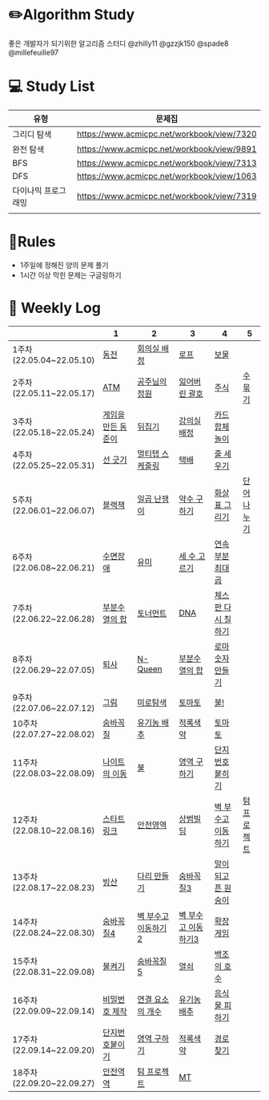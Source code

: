 # ✏️Algorithm Study

좋은 개발자가 되기위한 알고리즘 스터디
@zhilly11 @gzzjk150 @spade8 @millefeuille97


# 💻 Study List
|유형|문제집|
|---|---|
|그리디 탐색|https://www.acmicpc.net/workbook/view/7320||
|완전 탐색|https://www.acmicpc.net/workbook/view/9891||
|BFS|https://www.acmicpc.net/workbook/view/7313||
|DFS|https://www.acmicpc.net/workbook/view/1063||
|다이나믹 프로그래밍|https://www.acmicpc.net/workbook/view/7319||
||||



# 📖Rules
- 1주일에 정해진 양의 문제 풀기
- 1시간 이상 막힌 문제는 구글링하기



# 📅󠁡󠁦󠁬󠁯󠁧󠁿 Weekly Log
|                             | 1                                                  | 2                                              | 3                                                    | 4                                                  | 5                                              |
|-----------------------------|----------------------------------------------------|------------------------------------------------|------------------------------------------------------|----------------------------------------------------|------------------------------------------------|
| 1주차<br>(22.05.04~22.05.10)  | [동전](https://www.acmicpc.net/problem/11047)        | [회의실 배정](https://www.acmicpc.net/problem/1931) | [로프](https://www.acmicpc.net/problem/2217)           | [보물](https://www.acmicpc.net/problem/1026)         |
| 2주차<br>(22.05.11~22.05.17)  | [ATM](https://www.acmicpc.net/problem/11399)       | [공주님의 정원](https://www.acmicpc.net/problem/2457) | [잃어버린 괄호](https://www.acmicpc.net/problem/1541)      | [주식](https://www.acmicpc.net/problem/11501)        | [수 묶기](https://www.acmicpc.net/problem/1744)   |
| 3주차<br>(22.05.18~22.05.24)  | [게임을 만든 동준이](https://www.acmicpc.net/problem/2847) | [뒤집기](https://www.acmicpc.net/problem/1439)    | [강의실 배정](https://www.acmicpc.net/problem/11000)      | [카드 합체 놀이](https://www.acmicpc.net/problem/15903)  ||
| 4주차<br>(22.05.25~22.05.31)  | [선 긋기](https://www.acmicpc.net/problem/2170)       | [멀티탭 스케줄링](https://www.acmicpc.net/problem/1700) | [택배](https://www.acmicpc.net/problem/8980)           | [줄 세우기](https://www.acmicpc.net/problem/7570)      ||
| 5주차<br>(22.06.01~22.06.07)  | [블랙잭](https://www.acmicpc.net/problem/2798)        | [일곱 난쟁이](https://www.acmicpc.net/problem/2309) | [약수 구하기](https://www.acmicpc.net/problem/2501)       | [화살표 그리기](https://www.acmicpc.net/problem/15970)   | [단어 나누기](https://www.acmicpc.net/problem/1251) |
| 6주차<br>(22.06.08~22.06.21)  | [수면장애](https://www.acmicpc.net/problem/12755)      | [유미](https://www.acmicpc.net/problem/17286)    | [세 수 고르기](https://www.acmicpc.net/problem/1503)      | [연속부분최대곱](https://www.acmicpc.net/problem/2670)    ||
| 7주차<br>(22.06.22~22.06.28)  | [부분수열의 합](https://www.acmicpc.net/problem/14225)   | [토너먼트](https://www.acmicpc.net/problem/1057)   | [DNA](https://www.acmicpc.net/problem/1969)          | [체스판 다시 칠하기](https://www.acmicpc.net/problem/1018) | []()    |
| 8주차<br>(22.06.29~22.07.05)  | [퇴사](https://www.acmicpc.net/problem/14501)        | [N-Queen](https://www.acmicpc.net/problem/9663) | [부분수열의 합](https://www.acmicpc.net/problem/1182)      | [로마 숫자 만들기](https://www.acmicpc.net/problem/16922) | []()  |
| 9주차<br>(22.07.06~22.07.12)  | [그림](https://www.acmicpc.net/problem/1926)         | [미로탐색](https://www.acmicpc.net/problem/2178)   | [토마토](https://www.acmicpc.net/problem/7576)          | [불!](https://www.acmicpc.net/problem/4179)         | []()    |
| 10주차<br>(22.07.27~22.08.02) | [숨바꼭질](https://www.acmicpc.net/problem/1697)       | [유기농 배추](https://www.acmicpc.net/problem/1012) | [적록색약](https://www.acmicpc.net/problem/10026)        | [토마토](https://www.acmicpc.net/problem/7569)        | []()     |
| 11주차<br>(22.08.03~22.08.09) | [나이트의 이동](https://www.acmicpc.net/problem/7562)    | [불](https://www.acmicpc.net/problem/5427)      | [영역 구하기](https://www.acmicpc.net/problem/2583)       | [단지번호붙히기](https://www.acmicpc.net/problem/2667)    | []()    |
| 12주차<br>(22.08.10~22.08.16) | [스타트링크](https://www.acmicpc.net/problem/5014)      | [안전영역](https://www.acmicpc.net/problem/2468)   | [상범빌딩](https://www.acmicpc.net/problem/6593)         | [벽 부수고 이동하기](https://www.acmicpc.net/problem/2206) | [텀 프로젝트](https://www.acmicpc.net/problem/9466)   |
| 13주차<br>(22.08.17~22.08.23) | [빙산](https://www.acmicpc.net/problem/2573)         | [다리 만들기](https://www.acmicpc.net/problem/2146) | [숨바꼭질3](https://www.acmicpc.net/problem/13549)       | [말이 되고픈 원숭이](https://www.acmicpc.net/problem/1600) | []()      |
| 14주차<br>(22.08.24~22.08.30) | [숨바꼭질4](https://www.acmicpc.net/problem/13913)     | [벽 부수고 이동하기2](https://www.acmicpc.net/problem/14442) | [벽 부수고 이동하기3](https://www.acmicpc.net/problem/16933) | [확장 게임](https://www.acmicpc.net/problem/16920)     | []()      |
| 15주차<br>(22.08.31~22.09.08) | [불켜기](https://www.acmicpc.net/problem/11967)       | [숨바꼭질5](https://www.acmicpc.net/problem/17071) | [열쇠](https://www.acmicpc.net/problem/9328)           | [백조의 호수](https://www.acmicpc.net/problem/3197)     | []()     |
| 16주차<br>(22.09.09~22.09.14) | [비밀번호 제작](https://www.acmicpc.net/problem/20304)   | [연결 요소의 개수](https://www.acmicpc.net/problem/11724) | [유기농 배추](https://www.acmicpc.net/problem/1012)       | [음식물 피하기](https://www.acmicpc.net/problem/1743)    | []()     |
| 17주차<br>(22.09.14~22.09.20) | [단지번호붙이기](https://www.acmicpc.net/problem/2667)    | [영역 구하기](https://www.acmicpc.net/problem/2583) | [적록색약](https://www.acmicpc.net/problem/10026)        | [경로 찾기](https://www.acmicpc.net/problem/11403)     |
| 18주차<br>(22.09.20~22.09.27) | [안전역역](https://www.acmicpc.net/problem/2468)  | [텀 프로젝트](https://www.acmicpc.net/problem/9466) | [MT](https://www.acmicpc.net/problem/10265)          |